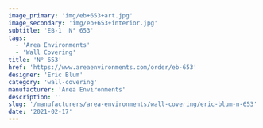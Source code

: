 ```yaml
---
image_primary: 'img/eb+653+art.jpg'
image_secondary: 'img/eb+653+interior.jpg'
subtitle: 'EB-1  N° 653'
tags:
  - 'Area Environments'
  - 'Wall Covering'
title: 'N° 653'
href: 'https://www.areaenvironments.com/order/eb-653'
designer: 'Eric Blum'
category: 'wall-covering'
manufacturer: 'Area Environments'
description: ''
slug: '/manufacturers/area-environments/wall-covering/eric-blum-n-653'
date: '2021-02-17'
---
```

